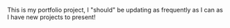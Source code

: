 This is my portfolio project, I "should" be updating as frequently as I can as I have new projects to present!
